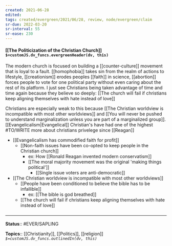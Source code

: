 ```yaml
---
created: 2021-06-28
edited: 
tags: created/evergreen/2021/06/28, review, node/evergreen/claim
sr-due: 2022-03-20
sr-interval: 55
sr-ease: 230
---
```


#### [[The Politicization of the Christian Church]] `$=customJS.dv_funcs.evergreenHeader(dv, this)`

The modern church is focused on building a [[counter-culture]] movement that is loyal to a fault. [[homophobia]] takes sin from the realm of actions to lifestyle, [[creationism]] erodes peoples [[faith]] in science, [[abortion]] forces people to vote for one political party without even caring about the rest of its platform. I just see Christians being taken advantage of time and time again because they believe so deeply:
[[The church will fail if christians keep aligning themselves with hate instead of love]]

Christians are especially weak to this because [[The Christian worldview is incompatible with most other worldviews]] and [[You will never be pushed to understand marginalization unless you are part of a marginalized group]].
[[Evangelicalism|Evangelical]] Christian's have had one of the highest #TO/WRITE more about christians privelege since [[Reagan]]


- [[Evangelicalism has commodified faith for profit]]
	- [[Non-faith issues have been co-opted to keep people in the Christian church]]
		- ex: How [[Ronald Reagan invented modern conservatism]]
		- [[The moral majority movement was the original 'making things political']]
			- [[Single issue voters are anti-democratic]]
- [[The Christian worldview is incompatible with most other worldviews]]
	- [[People have been conditioned to believe the bible has to be infallible]]
		- ex: [[The bible is god breathed]]
	- [[The church will fail if christians keep aligning themselves with hate instead of love]]

### <hr class="footnote"/>

**Status**:: #EVER/SAPLING 

**Topics**:: [[Christianity]], [[Politics]], [[religion]]
*`$=customJS.dv_funcs.outlinedIn(dv, this)`*

